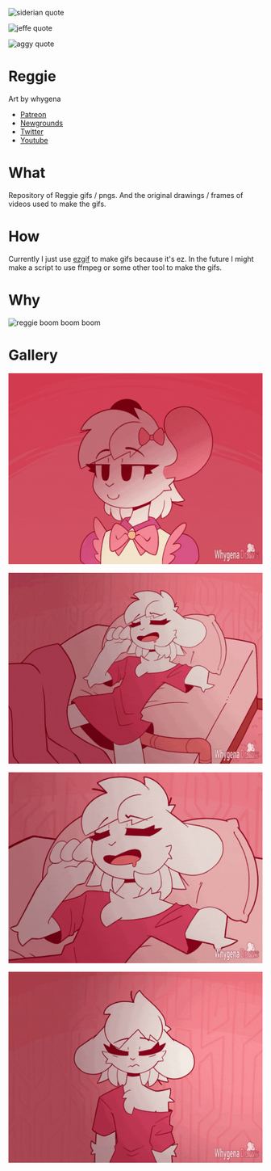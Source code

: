![siderian quote](https://user-images.githubusercontent.com/93496808/223197917-102d1a9e-9f0f-4c25-b677-37b82868108e.png)

![jeffe quote](https://user-images.githubusercontent.com/93496808/223194807-88bb077d-5493-4ae4-bd69-038219401cfe.png)

![aggy quote](https://user-images.githubusercontent.com/93496808/223210738-8418a332-3a6f-4335-aa6c-4509489b3964.png)

# Reggie

Art by whygena

- [Patreon](https://www.patreon.com/whygena)
- [Newgrounds](https://whygena-draws.newgrounds.com/)
- [Twitter](https://twitter.com/Whygena_Draws)
- [Youtube](https://www.youtube.com/@whygenadraws)

# What

Repository of Reggie gifs / pngs. And the original drawings / frames of videos used to make the gifs.

# How

Currently I just use [ezgif](https://ezgif.com) to make gifs because it's ez. In the future I might make a script to use ffmpeg or some other tool to make the gifs.

# Why

![reggie boom boom boom](https://media.tenor.com/MmSJ0H9RD98AAAAC/reggie-boom-boom-boom-boom.gif)

# Gallery

![le sigh](https://github.com/reisir/reggie/blob/main/gifs/le%20sigh.gif?raw=true)

![slepe](https://github.com/reisir/reggie/blob/main/gifs/slepe.gif?raw=true)

![wake](https://github.com/reisir/reggie/blob/main/gifs/wake.gif?raw=true)

![yawn](https://github.com/reisir/reggie/blob/main/gifs/yawn.gif?raw=true)
